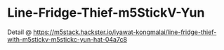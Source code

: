 # Line-Fridge-Thief-m5StickV-Yun

Detail @ https://m5stack.hackster.io/iyawat-kongmalai/line-fridge-thief-with-m5stickv-m5stickc-yun-hat-04a7c8
